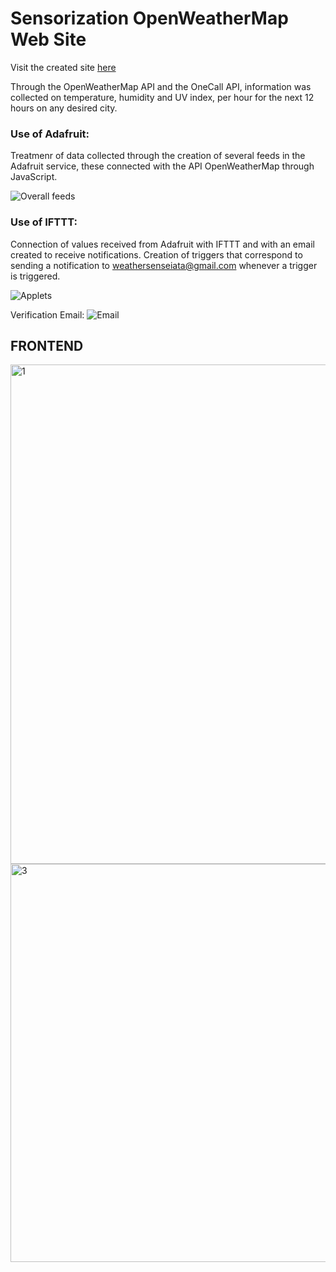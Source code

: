 # Sensorization OpenWeatherMap Web Site

Visit the created site [here](https://www.weathersense.susanavitoria.pt/)

Through the OpenWeatherMap API and the OneCall API, information was collected on temperature, humidity and UV index, per hour for the next 12 hours on any desired city.

### Use of Adafruit: 
Treatmenr of data collected through the creation of several feeds in the Adafruit service, these connected with the API OpenWeatherMap through JavaScript.

![Overall feeds](https://github.com/SusanaMarques/Sensorization-OpenWeatherMap/blob/main/overall_adafruit.png)

### Use of IFTTT:
Connection of values received from Adafruit with IFTTT and with an email created to receive notifications.
Creation of triggers that correspond to sending a notification to weathersenseiata@gmail.com whenever a trigger is triggered.

![Applets](https://github.com/SusanaMarques/Sensorization-OpenWeatherMap/blob/main/Applets_criados.png)

Verification Email:
![Email](https://github.com/SusanaMarques/Sensorization-OpenWeatherMap/blob/main/email.png)

## FRONTEND
<img width="799" alt="1" src="https://user-images.githubusercontent.com/47987683/122658936-73888f00-d16a-11eb-9d75-a91292fe2677.png">
<img width="637" alt="3" src="https://user-images.githubusercontent.com/47987683/122658940-7a170680-d16a-11eb-9c7b-72c27bb79357.png">


